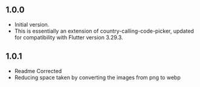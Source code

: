 ## 1.0.0

- Initial version.
- This is essentially an extension of country-calling-code-picker, updated for compatibility with Flutter version 3.29.3.

## 1.0.1

- Readme Corrected
- Reducing space taken by converting the images from png to webp